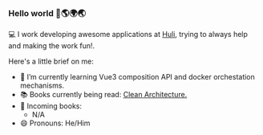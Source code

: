 ### Hello world 👋🌎🌍🌏

💻 I work developing awesome applications at [Huli](https://www.huli.io/?lang=en), trying to always help and making the work fun!.

Here's a little brief on me:

- 🌱 I’m currently learning Vue3 composition API and docker orchestation mechanisms. 
- 📚 Books currently being read: [Clean Architecture.](https://www.goodreads.com/book/show/18043011-clean-architecture)
- 🚚 Incoming books:
  - N/A
- 😄 Pronouns: He/Him
